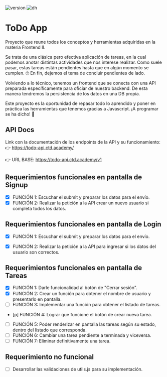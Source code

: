 ![version](https://img.shields.io/badge/Version-04.2022-green)
![dh](https://img.shields.io/badge/Materia-Frontend%20II-blue)

# ToDo App
Proyecto que reune todos los conceptos y herramientas adquiridas en la materia Frontend II.

Se trata de una clásica pero efectiva aplicación de tareas, en la cual podemos anotar distintas actividades que nos interese realizar. Como suele pasar, estas tareas están pendientes hasta que en algún momento se cumplen. 🙄 En fin, dejemos el tema de concluir pendientes de lado.

Volviendo a lo técnico, tenemos un frontend que se conecta con una API preparada específicamente para oficiar de nuestro backend. De esta manera tendremos la persistencia de los datos en una DB propia.

Este proyecto es la oportunidad de repasar todo lo aprendido y poner en práctica las herramientas que tenemos gracias a Javascript. ¡A programar se ha dicho! 🚀

## API Docs
Link con la documentación de los endpoints de la API y su funcionamiento:
👉 https://todo-api.ctd.academy/

👉 URL BASE: https://todo-api.ctd.academy/v1


## Requerimientos funcionales en pantalla de Signup
- [x] FUNCIÓN 1: Escuchar el submit y preparar los datos para el envío.
- [x] FUNCIÓN 2: Realizar la petición a la API crear un nuevo usuario si completa todos los datos.

## Requerimientos funcionales en pantalla de Login
- [x] FUNCIÓN 1: Escuchar el submit y preparar los datos para el envío.
- [x] FUNCIÓN 2: Realizar la petición a la API para ingresar si los datos del usuario son correctos.


## Requerimientos funcionales en pantalla de Tareas
- [x] FUNCIÓN 1: Darle funcionalidad al botón de "Cerrar sesión".
- [x] FUNCIÓN 2: Crear un función para obtener el nombre de usuario y presentarlo en pantalla.
- [ ] FUNCIÓN 3: Implementar una función para obtener el listado de tareas.
- [p] FUNCIÓN 4: Lograr que funcione el botón de crear nueva tarea.
- [ ] FUNCIÓN 5: Poder renderizar en pantalla las tareas según su estado, dentro del listado que corresponda.
- [ ] FUNCIÓN 6: Cambiar una tarea pendiente a terminada y viceversa.
- [ ] FUNCIÓN 7: Eliminar definitivamente una tarea.

## Requerimiento no funcional
- [ ] Desarrollar las validaciones de utils.js para su implementación.
